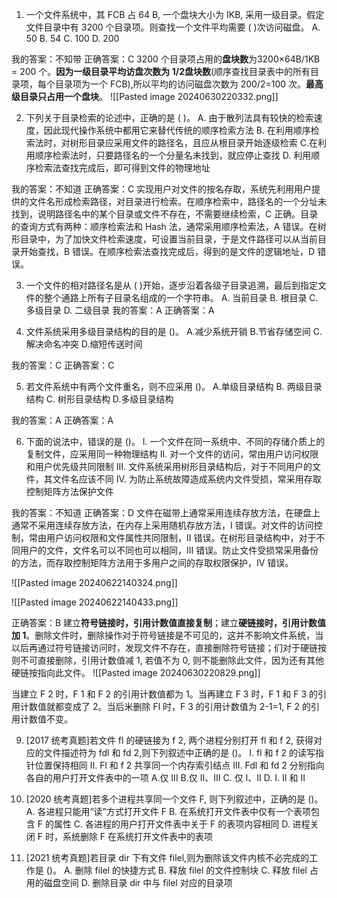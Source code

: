 01. 一个文件系统中，其 FCB 占 64 B, 一个盘块大小为 IKB, 采用一级目录。假定文件目录中有 3200 个目录项。则查找一个文件平均需要 ( )次访问磁盘。
A. 50 B. 54 C. 100 D. 200

我的答案：不知带
正确答案：C 3200 个目录项占用的**盘块数**为3200×64B/1KB = 200 个。**因为一级目录平均访盘次数为 1/2盘块数**(顺序查找目录表中的所有目录项，每个目录项为一个 FCB),所以平均的访问磁盘次数为 200/2=100 次。**最高级目录只占用一个盘块**。
![[Pasted image 20240630220332.png]]


02. 下列关于目录检索的论述中，正确的是 ( )。
A. 由于散列法具有较快的检索速度，因此现代操作系统中都用它来替代传统的顺序检索方法
B. 在利用顺序检索法时，对树形目录应采用文件的路径名，且应从根目录开始逐级检索
C.在利用顺序检索法时，只要路径名的一个分量名未找到，就应停止查找
D. 利用顺序检索法查找完成后，即可得到文件的物理地址

我的答案：不知道
正确答案：C 实现用户对文件的按名存取，系统先利用用户提供的文件名形成检索路径，对目录进行检索。在顺序检索中，路径名的一个分址未找到，说明路径名中的某个目录或文件不存在，不需要继续检索，C 正确。目录的查询方式有两种：顺序检索法和 Hash 法，通常采用顺序检索法，A 错误。在树形目录中，为了加快文件检索速度，可设置当前目录，于是文件路径可以从当前目录开始查找，B 错误。在顺序检索法查找完成后，得到的是文件的逻辑地址，D 错误。

03. 一个文件的相对路径名是从 ( )开始，逐步沿着各级子目录追溯，最后到指定文件的整个通路上所有子目录名组成的一个字符串。
A. 当前目录 B. 根目录 C. 多级目录 D. 二级目录
我的答案：A
正确答案：A

04. 文件系统采用多级目录结构的目的是 ()。
A.减少系统开销 B.节省存储空间 C.解决命名冲突 D.缩短传送时间

我的答案：C
正确答案：C

05. 若文件系统中有两个文件重名，则不应采用 ()。
A.单级目录结构 B. 两级目录结构 C. 树形目录结构 D.多级目录结构

我的答案：A
正确答案：A

06. 下面的说法中，错误的是 ()。
l. 一个文件在同一系统中、不同的存储介质上的复制文件，应采用同一种物理结构
II. 对一个文件的访问，常由用户访问权限和用户优先级共同限制
III. 文件系统采用树形目录结构后，对于不同用户的文件，其文件名应该不同 
IV. 为防止系统故障造成系统内文件受损，常采用存取控制矩阵方法保护文件 

我的答案：不知道
正确答案：D 文件在磁带上通常采用连续存放方法，在硬盘上通常不采用连续存放方法，在内存上采用随机存放方法，I 错误。对文件的访问控制，常由用户访问权限和文件属性共同限制，II 错误。在树形目录结构中，对于不同用户的文件，文件名可以不同也可以相同，III 错误。防止文件受损常采用备份的方法，而存取控制矩阵方法用于多用户之间的存取权限保护，IV 错误。


![[Pasted image 20240622140324.png]]


![[Pasted image 20240622140433.png]]

正确答案：B
建立**符号链接时，引用计数值直接复制**；建立**硬链接时，引用计数值加 1**。删除文件时，删除操作对于符号链接是不可见的，这并不影响文件系统，当以后再通过符号链接访问时，发现文件不存在，直接删除符号链接；们对于硬链按则不可直接删除，引用计数值减 1, 若值不为 0, 则不能删除此文件，因为还有其他硬链按指向此文件。
![[Pasted image 20240630220829.png]]


当建立 F 2 时，F 1 和 F 2 的引用计数值都为 1。当再建立 F 3 时，F 1 和 F 3 的引用计数值就都变成了 2。当后米删除 Fl 时，F 3 的引用计数值为 2-1=1, F 2 的引用计数值不变。

09. [2017 统考真题]若文件 fl 的硬链接为 f 2, 两个进程分别打开 fl 和 f 2, 获得对应的文件描述符为 fdl 和 fd 2,则下列叙述中正确的是 ()。
I. fl 和 f 2 的读写指针位置保持相同 
II. Fl 和 f 2 共享同一个内存索引结点 
III. Fdl 和 fd 2 分别指向各自的用户打开文件表中的一项
A.仅 III B.仅 II、III C. 仅 I、II D. I. II 和 II

10. [2020 统考真题]若多个进程共享同一个文件 F, 则下列叙述中，正确的是 ()。
A. 各进程只能用“读”方式打开文件 F
B. 在系统打开文件表中仅有一个表项包含 F 的属性
C. 各进程的用户打开文件表中关于 F 的表项内容相同
D. 进程关闭 F 时，系统删除 F 在系统打开文件表中的表项

11. [2021 统考真题]若目录 dir 下有文件 filel,则为删除该文件内核不必完成的工作是 ()。
A. 删除 filel 的快捷方式
B. 释放 filel 的文件控制块
C. 释放 filel 占用的磁盘空间
D. 删除目录 dir 中与 filel 对应的目录项

